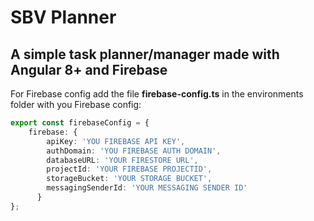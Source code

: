 # SBV Planner

## A simple task planner/manager made with Angular 8+ and Firebase

For Firebase config add the file __firebase-config.ts__ in the environments folder with you Firebase config:

```typescript
export const firebaseConfig = {
    firebase: {
        apiKey: 'YOU FIREBASE API KEY',
        authDomain: 'YOU FIREBASE AUTH DOMAIN',
        databaseURL: 'YOUR FIRESTORE URL',
        projectId: 'YOUR FIREBASE PROJECTID',
        storageBucket: 'YOUR STORAGE BUCKET',
        messagingSenderId: 'YOUR MESSAGING SENDER ID'
      }
};
```
